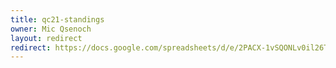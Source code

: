 ```yaml
---
title: qc21-standings
owner: Mic Qsenoch
layout: redirect
redirect: https://docs.google.com/spreadsheets/d/e/2PACX-1vSQONLv0il26TJjIzZEHnn2hq1rM6lhp8gsppDrQiSR9fgJ5ujSjd9GN5qmt812OfF50VJWGln3Rby-/pubhtml
---
```

